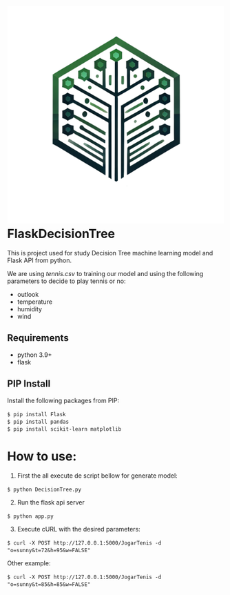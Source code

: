 # ![FlaskDecisionTree](logo.png) FlaskDecisionTree
This is project used for study Decision Tree machine learning model and Flask API from python.

We are using *tennis.csv* to training our model and using the following parameters to decide to play tennis or no:
- outlook
- temperature
- humidity
- wind

## Requirements
- python 3.9+
- flask

## PIP Install
Install the following packages from PIP:

`$ pip install Flask` <br>
`$ pip install pandas` <br>
`$ pip install scikit-learn matplotlib` <br>

# How to use:

1. First the all execute de script bellow for generate model:

`$ python DecisionTree.py` 

2. Run the flask api server

`$ python app.py`

3. Execute cURL with the desired parameters:

`$ curl -X POST http://127.0.0.1:5000/JogarTenis -d  "o=sunny&t=72&h=95&w=FALSE"`

Other example:

`$ curl -X POST http://127.0.0.1:5000/JogarTenis -d  "o=sunny&t=85&h=85&w=FALSE"`

